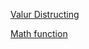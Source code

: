[Valur Distructing](https://developer.mozilla.org/en-US/docs/Web/JavaScript/Reference/Operators/Destructuring_assignment)

[Math function](https://developer.mozilla.org/en-US/docs/Web/JavaScript/Reference/Global_Objects/Math/ceil)